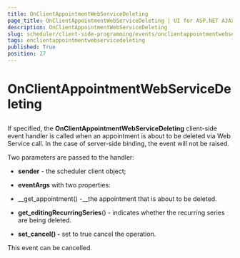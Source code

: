 ```yaml
---
title: OnClientAppointmentWebServiceDeleting
page_title: OnClientAppointmentWebServiceDeleting | UI for ASP.NET AJAX Documentation
description: OnClientAppointmentWebServiceDeleting
slug: scheduler/client-side-programming/events/onclientappointmentwebservicedeleting
tags: onclientappointmentwebservicedeleting
published: True
position: 27
---
```


# OnClientAppointmentWebServiceDeleting



## 

If specified, the __OnClientAppointmentWebServiceDeleting__ client-side event handler is called when an appointment is about to be deleted via Web Service call. In the case of server-side binding, the event will not be raised.

Two parameters are passed to the handler:

* __sender__ - the scheduler client object;

* __eventArgs__ with two properties:

* __get_appointment() -__the appointment that is about to be deleted.

* __get_editingRecurringSeries__() - indicates whether the recurring series are being deleted.

* __set_cancel() -__ set to true cancel the operation.

This event can be cancelled.

